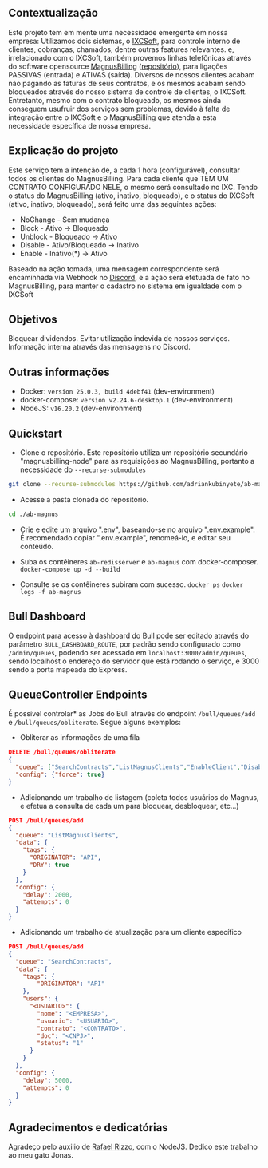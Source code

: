 ## Contextualização
Este projeto tem em mente uma necessidade emergente em nossa empresa: Utilizamos dois sistemas, o [IXCSoft](https://ixcsoft.com/), para controle interno de clientes, cobranças, chamados, dentre outras features relevantes.
e, irrelacionado com o IXCSoft, também provemos linhas telefônicas através do software opensource [MagnusBilling](https://www.magnusbilling.org/) ([repositório](https://github.com/magnussolution/magnusbilling7)), para ligações PASSIVAS (entrada) e ATIVAS (saída).
Diversos de nossos clientes acabam não pagando as faturas de seus contratos, e os mesmos acabam sendo bloqueados através do nosso sistema de controle de clientes, o IXCSoft.
Entretanto, mesmo com o contrato bloqueado, os mesmos ainda conseguem usufruir dos serviços sem problemas, devido à falta de integração entre o IXCSoft e o MagnusBilling que atenda a esta necessidade específica de nossa empresa.


## Explicação do projeto
Este serviço tem a intenção de, a cada 1 hora (configurável), consultar todos os clientes do MagnusBilling.
Para cada cliente que TEM UM CONTRATO CONFIGURADO NELE, o mesmo será consultado no IXC.
Tendo o status do MagnusBilling (ativo, inativo, bloqueado), e o status do IXCSoft (ativo, inativo, bloqueado), será feito uma das seguintes ações:

- NoChange - Sem mudança
- Block - Ativo -> Bloqueado
- Unblock - Bloqueado -> Ativo
- Disable - Ativo/Bloqueado -> Inativo
- Enable - Inativo(*) -> Ativo

Baseado na ação tomada, uma mensagem correspondente será encaminhada via Webhook no [Discord](https://discord.com/), e a ação será efetuada de fato no MagnusBilling, para manter o cadastro no sistema em igualdade com o IXCSoft

## Objetivos
Bloquear dividendos.
Evitar utilização indevida de nossos serviços.
Informação interna através das mensagens no Discord.

## Outras informações
- Docker: `version 25.0.3, build 4debf41` (dev-environment)
- docker-compose: `version v2.24.6-desktop.1` (dev-environment)
- NodeJS: `v16.20.2` (dev-environment)

## Quickstart
- Clone o repositório. Este repositório utiliza um repositório secundário "magnusbilling-node" para as requisições ao MagnusBilling, portanto a necessidade do `--recurse-submodules`
```bash
git clone --recurse-submodules https://github.com/adriankubinyete/ab-magnus
```

- Acesse a pasta clonada do repositório.
```bash
cd ./ab-magnus
```
- Crie e edite um arquivo ".env", baseando-se no arquivo ".env.example". É recomendado copiar ".env.example", renomeá-lo, e editar seu conteúdo.

- Suba os contêineres `ab-redisserver` e `ab-magnus` com docker-composer.
`docker-compose up -d --build`

- Consulte se os contêineres subiram com sucesso.
`docker ps`
`docker logs -f ab-magnus`

## Bull Dashboard
O endpoint para acesso à dashboard do Bull pode ser editado através do parâmetro `BULL_DASHBOARD_ROUTE`, por padrão sendo configurado como `/admin/queues`, podendo ser acessado em `localhost:3000/admin/queues`, sendo localhost o endereço do servidor que está rodando o serviço, e 3000 sendo a porta mapeada do Express.

## QueueController Endpoints
É possível controlar* as Jobs do Bull através do endpoint `/bull/queues/add` e `/bull/queues/obliterate`.
Segue alguns exemplos:

- Obliterar as informações de uma fila
```json
DELETE /bull/queues/obliterate
{
  "queue": ["SearchContracts","ListMagnusClients","EnableClient","DisableClient","BlockClient","DiscordMessage","UnblockClient"],
  "config": {"force": true}
}
```

- Adicionando um trabalho de listagem (coleta todos usuários do Magnus, e efetua a consulta de cada um para bloquear, desbloquear, etc...)
```json
POST /bull/queues/add
{
  "queue": "ListMagnusClients",
  "data": {
    "tags": {
      "ORIGINATOR": "API",
      "DRY": true
    }
  },
  "config": {
    "delay": 2000, 
    "attempts": 0
  }
}
```

- Adicionando um trabalho de atualização para um cliente específico
```json
POST /bull/queues/add
{
  "queue": "SearchContracts",
  "data": {
    "tags": {
        "ORIGINATOR": "API"
    },
    "users": {
      "<USUARIO>": {
        "nome": "<EMPRESA>",
        "usuario": "<USUARIO>",
        "contrato": "<CONTRATO>",
        "doc": "<CNPJ>",
        "status": "1"
      }
    }
  },
  "config": {
    "delay": 5000, 
    "attempts": 0
  }
}
```
  
## Agradecimentos e dedicatórias
Agradeço pelo auxilio de [Rafael Rizzo](https://github.com/rafaelRizzo), com o NodeJS.
Dedico este trabalho ao meu gato Jonas.
